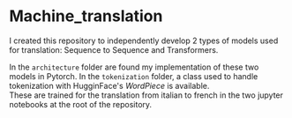 # Machine_translation
 I created this repository to independently develop 2 types of models used for translation: Sequence to Sequence and Transformers.

 In the `architecture` folder are found my implementation of these two models in Pytorch. In the `tokenization` folder, a class used to handle tokenization with HugginFace's *WordPiece* is available. <br>
 These are trained for the translation from italian to french in the two jupyter notebooks at the root of the repository.
